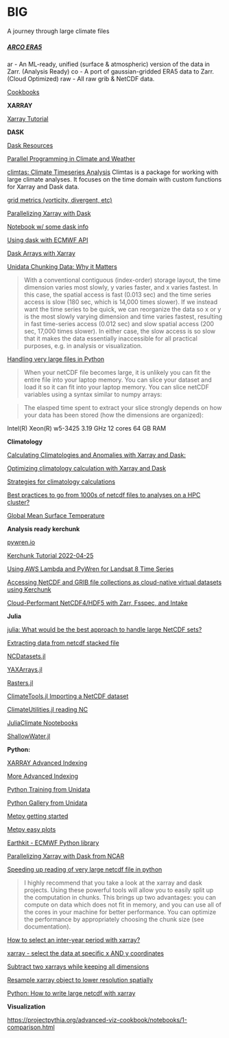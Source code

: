 # BIG
A journey through large climate files


##### [ARCO ERA5](https://github.com/google-research/arco-era5)

ar - An ML-ready, unified (surface & atmospheric) version of the data in Zarr. (Analysis Ready)
co - A port of gaussian-gridded ERA5 data to Zarr. (Cloud Optimized)
raw - All raw grib & NetCDF data.


[Cookbooks](https://cookbooks.projectpythia.org)

**XARRAY**

[Xarray Tutorial](https://tutorial.xarray.dev/intro.html)

**DASK**

[Dask Resources](https://scrapbox.io/pycoaj/dask)

[Parallel Programming in Climate and Weather](https://coecms-training.github.io/parallel/README.html)

[climtas: Climate Timeseries Analysis](https://climtas.readthedocs.io/en/latest/)
Climtas is a package for working with large climate analyses. It focuses on the time domain with custom functions for Xarray and Dask data.




[grid metrics (vorticity, divergent, etc)](https://xgcm.readthedocs.io/en/latest/grid_metrics.html)

[Parallelizing Xarray with Dask](https://github.com/ProjectPythia/dask-cookbook/blob/main/notebooks/03-dask-xarray.ipynb)

[Notebook w/ some dask info](https://github.com/ProjectPythia/ERA5_interactive-cookbook/blob/main/notebooks/06_era5_anomaly.ipynb)

[Using dask with ECMWF API](https://github.com/rsignell-usgs/pangeo_showcase_20221012/blob/main/00_era5_test_api.ipynb)

[Dask Arrays with Xarray](https://foundations.projectpythia.org/core/xarray/dask-arrays-xarray.html)

[Unidata Chunking Data: Why it Matters](https://www.unidata.ucar.edu/blogs/developer/entry/chunking_data_why_it_matters)

>With a conventional contiguous (index-order) storage layout, the time dimension varies most slowly, y varies faster, and x varies fastest. In this case, the spatial access is fast (0.013 sec) and the time series access is slow (180 sec, which is 14,000 times slower). If we instead want the time series to be quick, we can reorganize the data so x or y is the most slowly varying dimension and time varies fastest, resulting in fast time-series access (0.012 sec) and slow spatial access (200 sec, 17,000 times slower). In either case, the slow access is so slow that it makes the data essentially inaccessible for all practical purposes, e.g. in analysis or visualization.

[Handling very large files in Python](https://annefou.github.io/metos_python/07-LargeFiles/)

>When your netCDF file becomes large, it is unlikely you can fit the entire file into your laptop memory. You can slice your dataset and load it so it can fit into your laptop memory. You can slice netCDF variables using a syntax similar to numpy arrays:

>The elasped time spent to extract your slice strongly depends on how your data has been stored (how the dimensions are organized):

Intel(R) Xeon(R) w5-3425   3.19 GHz
12 cores
64 GB RAM

**Climatology**

[Calculating Climatologies and Anomalies with Xarray and Dask:](https://nbviewer.org/gist/rabernat/30e7b747f0e3583b5b776e4093266114)


[Optimizing climatology calculation with Xarray and Dask](https://discourse.pangeo.io/t/optimizing-climatology-calculation-with-xarray-and-dask/2453)


[Strategies for climatology calculations](https://flox.readthedocs.io/en/latest/user-stories.html)

[Best practices to go from 1000s of netcdf files to analyses on a HPC cluster?](https://discourse.pangeo.io/t/best-practices-to-go-from-1000s-of-netcdf-files-to-analyses-on-a-hpc-cluster/588/39)


[Global Mean Surface Temperature](https://gallery.pangeo.io/repos/pangeo-gallery/cmip6/global_mean_surface_temp.html)

**Analysis ready kerchunk**

[pywren.io](http://pywren.io)

[Kerchunk Tutorial 2022-04-25](https://github.com/lsterzinger/2022-esip-kerchunk-tutorial/blob/main/01-Create_References.ipynb)

[Using AWS Lambda and PyWren for Landsat 8 Time Series](https://github.com/aws-samples/pywren-workshops/blob/master/Lab-4-Landsat-NDVI/Landsat_NDVI_Timeseries.ipynb)

[Accessing NetCDF and GRIB file collections as cloud-native virtual datasets using Kerchunk](https://medium.com/pangeo/accessing-netcdf-and-grib-file-collections-as-cloud-native-virtual-datasets-using-kerchunk-625a2d0a9191)

[Cloud-Performant NetCDF4/HDF5 with Zarr, Fsspec, and Intake](https://medium.com/pangeo/cloud-performant-netcdf4-hdf5-with-zarr-fsspec-and-intake-3d3a3e7cb935)

**Julia**

[julia: What would be the best approach to handle large NetCDF sets?](https://discourse.julialang.org/t/what-would-be-the-best-approach-to-handle-large-netcdf-sets/102091/11)

[Extracting data from netcdf stacked file](https://discourse.julialang.org/t/extracting-data-from-netcdf-stacked-file/90927)

[NCDatasets.jl](https://github.com/Alexander-Barth/NCDatasets.jl)

[YAXArrays.jl](https://github.com/JuliaDataCubes/YAXArrays.jl)

[Rasters.jl](https://rafaqz.github.io/Rasters.jl/stable/)

[ClimateTools.jl Importing a NetCDF dataset](https://juliaclimate.github.io/ClimateTools.jl/stable/datasets/#Manipulations-1)

[ClimateUtilities.jl reading NC](https://github.com/CliMA/ClimaUtilities.jl/blob/main/docs/src/filereaders.md)

[JuliaClimate Nootebooks](https://juliaclimate.github.io/Notebooks/#climate-models)

[ShallowWater.jl](https://docs.juliahub.com/General/ShallowWaters/stable/)


**Python:**

[XARRAY Advanced Indexing](https://stackoverflow.com/questions/69330668/efficient-way-to-extract-data-from-netcdf-files)

[More Advanced Indexing](https://docs.xarray.dev/en/stable/user-guide/indexing.html#more-advanced-indexing)

[Python Training from Unidata](https://github.com/Unidata/python-training/tree/master)

[Python Gallery from Unidata](https://unidata.github.io/python-training/gallery/gallery-home/)

[Metpy getting started](https://unidata.github.io/MetPy/latest/userguide/startingguide.html)

[Metpy easy plots](https://unidata.github.io/MetPy/latest/tutorials/declarative_tutorial.html#sphx-glr-tutorials-declarative-tutorial-py)

[Earthkit - ECMWF Python library](https://github.com/ecmwf/earthkit)

[Parallelizing Xarray with Dask from NCAR](https://ncar.github.io/dask-tutorial/notebooks/03-dask-xarray.html)

[Speeding up reading of very large netcdf file in python](https://stackoverflow.com/questions/35422862/speeding-up-reading-of-very-large-netcdf-file-in-python)

>I highly recommend that you take a look at the xarray and dask projects. Using these powerful tools will allow you to easily split up the computation in chunks. This brings up two advantages: you can compute on data which does not fit in memory, and you can use all of the cores in your machine for better performance. You can optimize the performance by appropriately choosing the chunk size (see documentation).

[How to select an inter-year period with xarray?](https://stackoverflow.com/questions/52533630/how-to-select-an-inter-year-period-with-xarray/52572399#52572399)

[xarray - select the data at specific x AND y coordinates](https://stackoverflow.com/questions/72179103/xarray-select-the-data-at-specific-x-and-y-coordinates/72179547#72179547)

[Subtract two xarrays while keeping all dimensions](https://stackoverflow.com/questions/69866469/subtract-two-xarrays-while-keeping-all-dimensions/69867005#69867005)

[Resample xarray object to lower resolution spatially](https://stackoverflow.com/questions/53886153/resample-xarray-object-to-lower-resolution-spatially/53952389#53952389)

[Python: How to write large netcdf with xarray](https://stackoverflow.com/questions/69810367/python-how-to-write-large-netcdf-with-xarray)


**Visualization**

https://projectpythia.org/advanced-viz-cookbook/notebooks/1-comparison.html